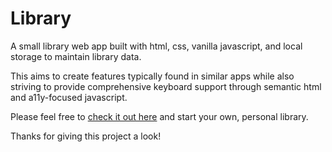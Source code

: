# Library

A small library web app built with html, css, vanilla javascript, and local storage to maintain library data.

This aims to create features typically found in similar apps while also striving to provide comprehensive keyboard support through semantic html and a11y-focused javascript.

Please feel free to [check it out here](https://zakarya-mks.github.io/my-library/) and start your own, personal library.

Thanks for giving this project a look!
